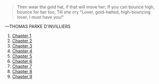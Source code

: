 > Then wear the gold hat, if that will move her;
>    If you can bounce high, bounce for her too,
> Till she cry "Lover, gold-hatted, high-bouncing lover,
>   I must have you!"

—THOMAS PARKE D'INVILLIERS

1. [Chapter 1](./chapter-1.md)
2. [Chapter 2](./chapter-2.md)
3. [Chapter 3](./chapter-3.md)
4. [Chapter 4](./chapter-4.md)
5. [Chapter 5](./chapter-5.md)
6. [Chapter 6](./chapter-6.md)
7. [Chapter 7](./chapter-7.md)
8. [Chapter 8](./chapter-8.md)
9. [Chapter 9](./chapter-9.md)
